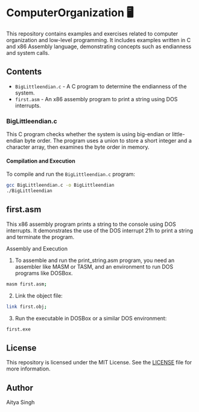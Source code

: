 # ComputerOrganization 🖥️

This repository contains examples and exercises related to computer organization and low-level programming. It includes examples written in C and x86 Assembly language, demonstrating concepts such as endianness and system calls.

## Contents

- `BigLittleendian.c` - A C program to determine the endianness of the system.
- `first.asm` - An x86 assembly program to print a string using DOS interrupts.

### BigLittleendian.c

This C program checks whether the system is using big-endian or little-endian byte order. The program uses a union to store a short integer and a character array, then examines the byte order in memory.

#### Compilation and Execution

To compile and run the `BigLittleendian.c` program:

```bash
gcc BigLittleendian.c -o BigLittleendian
./BigLittleendian 
```
## first.asm
This x86 assembly program prints a string to the console using DOS interrupts. It demonstrates the use of the DOS interrupt 21h to print a string and terminate the program.

Assembly and Execution
1. To assemble and run the print_string.asm program, you need an assembler like MASM or TASM, and an environment to run DOS programs like DOSBox.
```bash
masm first.asm;
```
2. Link the object file:
```bash
link first.obj;
```
3. Run the executable in DOSBox or a similar DOS environment:
```bash
first.exe
```

## License
This repository is licensed under the MIT License. See the [LICENSE](https://github.com/aditya26062003/ComputerOrganizaton/blob/main/LICENSE) file for more information.

## Author
Aitya Singh
